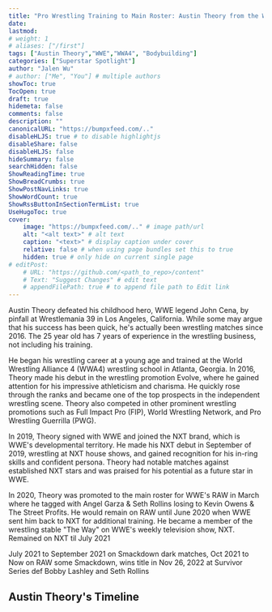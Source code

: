```yaml
---
title: "Pro Wrestling Training to Main Roster: Austin Theory from the WWE"
date:
lastmod:
# weight: 1
# aliases: ["/first"]
tags: ["Austin Theory","WWE","WWA4", "Bodybuilding"]
categories: ["Superstar Spotlight"]
author: "Jalen Wu"
# author: ["Me", "You"] # multiple authors
showToc: true
TocOpen: true
draft: true
hidemeta: false
comments: false
description: ""
canonicalURL: "https://bumpxfeed.com/.."
disableHLJS: true # to disable highlightjs
disableShare: false
disableHLJS: false
hideSummary: false
searchHidden: false
ShowReadingTime: true
ShowBreadCrumbs: true
ShowPostNavLinks: true
ShowWordCount: true
ShowRssButtonInSectionTermList: true
UseHugoToc: true
cover:
    image: "https://bumpxfeed.com/.." # image path/url
    alt: "<alt text>" # alt text
    caption: "<text>" # display caption under cover
    relative: false # when using page bundles set this to true
    hidden: true # only hide on current single page
# editPost:
    # URL: "https://github.com/<path_to_repo>/content"
    # Text: "Suggest Changes" # edit text
    # appendFilePath: true # to append file path to Edit link
---
```


Austin Theory defeated his childhood hero, WWE legend John Cena, by pinfall at Wrestlemania 39 in Los Angeles, California. While some may argue that his success has been quick, he's actually been wrestling matches since 2016. The 25 year old has 7 years of experience in the wrestling business, not including his training. 

He began his wrestling career at a young age and trained at the World Wrestling Alliance 4 (WWA4) wrestling school in Atlanta, Georgia. In 2016, Theory made his debut in the wrestling promotion Evolve, where he gained attention for his impressive athleticism and charisma. He quickly rose through the ranks and became one of the top prospects in the independent wrestling scene. Theory also competed in other prominent wrestling promotions such as Full Impact Pro (FIP), World Wrestling Network, and Pro Wrestling Guerrilla (PWG).

In 2019, Theory signed with WWE and joined the NXT brand, which is WWE's developmental territory. He made his NXT debut in September of 2019, wrestling at NXT house shows, and gained recognition for his in-ring skills and confident persona. Theory had notable matches against established NXT stars and was praised for his potential as a future star in WWE.

In 2020, Theory was promoted to the main roster for WWE's RAW in March where he tagged with Angel Garza & Seth Rollins losing to Kevin Owens & The Street Profits. He would remain on RAW until June 2020 when WWE sent him back to NXT for additional training. He became a member of the wrestling stable "The Way" on WWE's weekly television show, NXT. Remained on NXT til July 2021

July 2021 to September 2021 on Smackdown dark matches, 
Oct 2021 to Now on RAW some Smackdown, wins title in Nov 26, 2022 at Survivor Series def Bobby Lashley and Seth Rollins

## Austin Theory's Timeline